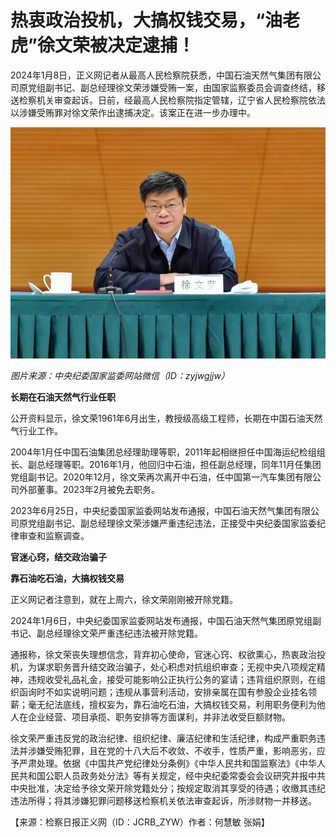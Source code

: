 # 热衷政治投机，大搞权钱交易，“油老虎”徐文荣被决定逮捕！

2024年1月8日，正义网记者从最高人民检察院获悉，中国石油天然气集团有限公司原党组副书记、副总经理徐文荣涉嫌受贿一案，由国家监察委员会调查终结，移送检察机关审查起诉。日前，经最高人民检察院指定管辖，辽宁省人民检察院依法以涉嫌受贿罪对徐文荣作出逮捕决定。该案正在进一步办理中。

![fbac0ee9d9358732ba346217fb0c0239.jpg](https://raw.githubusercontent.com/qqhsx/qqnews_image/main/2024/01/08/热衷政治投机，大搞权钱交易，“油老虎”徐文荣被决定逮捕！/fbac0ee9d9358732ba346217fb0c0239.jpg)

_图片来源：中央纪委国家监委网站微信（ID：zyjwgjjw）_

**长期在石油天然气行业任职**

公开资料显示，徐文荣1961年6月出生，教授级高级工程师，长期在中国石油天然气行业工作。

2004年1月任中国石油集团总经理助理等职，2011年起相继担任中国海运纪检组组长、副总经理等职。2016年1月，他回归中石油，担任副总经理，同年11月任集团党组副书记。2020年12月，徐文荣再次离开中石油，任中国第一汽车集团有限公司外部董事。2023年2月被免去职务。

2023年6月25日，中央纪委国家监委网站发布通报，中国石油天然气集团有限公司原党组副书记、副总经理徐文荣涉嫌严重违纪违法，正接受中央纪委国家监委纪律审查和监察调查。

**官迷心窍，结交政治骗子**

**靠石油吃石油，大搞权钱交易**

正义网记者注意到，就在上周六，徐文荣刚刚被开除党籍。

2024年1月6日，中央纪委国家监委网站发布通报，中国石油天然气集团原党组副书记、副总经理徐文荣严重违纪违法被开除党籍。

通报称，徐文荣丧失理想信念，背弃初心使命，官迷心窍、权欲熏心，热衷政治投机，为谋求职务晋升结交政治骗子，处心积虑对抗组织审查；无视中央八项规定精神，违规收受礼品礼金，接受可能影响公正执行公务的宴请；违背组织原则，在组织函询时不如实说明问题；违规从事营利活动，安排亲属在国有参股企业挂名领薪；毫无纪法底线，擅权妄为，靠石油吃石油，大搞权钱交易，利用职务便利为他人在企业经营、项目承揽、职务安排等方面谋利，并非法收受巨额财物。

徐文荣严重违反党的政治纪律、组织纪律、廉洁纪律和生活纪律，构成严重职务违法并涉嫌受贿犯罪，且在党的十八大后不收敛、不收手，性质严重，影响恶劣，应予严肃处理。依据《中国共产党纪律处分条例》《中华人民共和国监察法》《中华人民共和国公职人员政务处分法》等有关规定，经中央纪委常委会会议研究并报中共中央批准，决定给予徐文荣开除党籍处分；按规定取消其享受的待遇；收缴其违纪违法所得；将其涉嫌犯罪问题移送检察机关依法审查起诉，所涉财物一并移送。

【来源：检察日报正义网（ID：JCRB_ZYW）作者：何慧敏 张娟】

